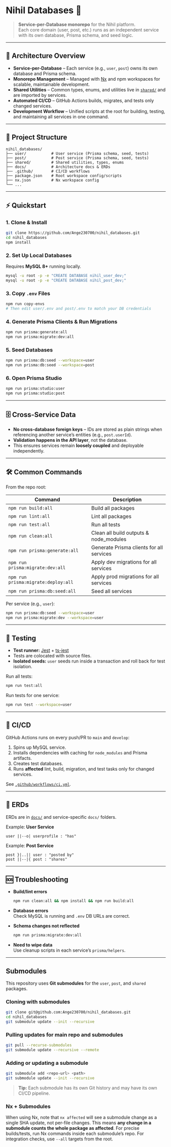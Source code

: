 <!-- README.md -->

# Nihil Databases 🚀

> **Service-per-Database monorepo** for the Nihil platform.  
> Each core domain (user, post, etc.) runs as an independent service with its own database, Prisma schema, and seed logic.

---

## 📐 Architecture Overview

- **Service-per-Database** – Each service (e.g., `user`, `post`) owns its own database and Prisma schema.
- **Monorepo Management** – Managed with [Nx](https://nx.dev/) and npm workspaces for scalable, maintainable development.
- **Shared Utilities** – Common types, enums, and utilities live in [`shared/`](./shared) and are imported by services.
- **Automated CI/CD** – GitHub Actions builds, migrates, and tests only changed services.
- **Development Workflow** – Unified scripts at the root for building, testing, and maintaining all services in one command.

---

## 📂 Project Structure

```
nihil_databases/
├── user/           # User service (Prisma schema, seed, tests)
├── post/           # Post service (Prisma schema, seed, tests)
├── shared/         # Shared utilities, types, enums
├── docs/           # Architecture docs & ERDs
├── .github/        # CI/CD workflows
├── package.json    # Root workspace config/scripts
├── nx.json         # Nx workspace config
└── ...
```

---

## ⚡ Quickstart

### 1. Clone & Install

```sh
git clone https://github.com/Ange230700/nihil_databases.git
cd nihil_databases
npm install
```

### 2. Set Up Local Databases

Requires **MySQL 8+** running locally.

```sh
mysql -u root -p -e "CREATE DATABASE nihil_user_dev;"
mysql -u root -p -e "CREATE DATABASE nihil_post_dev;"
```

### 3. Copy `.env` Files

```sh
npm run copy-envs
# Then edit user/.env and post/.env to match your DB credentials
```

### 4. Generate Prisma Clients & Run Migrations

```sh
npm run prisma:generate:all
npm run prisma:migrate:dev:all
```

### 5. Seed Databases

```sh
npm run prisma:db:seed --workspace=user
npm run prisma:db:seed --workspace=post
```

### 6. Open Prisma Studio

```sh
npm run prisma:studio:user
npm run prisma:studio:post
```

---

## 🗄 Cross-Service Data

- **No cross-database foreign keys** – IDs are stored as plain strings when referencing another service’s entities (e.g., `post.userId`).
- **Validation happens in the API layer**, not the database.
- This ensures services remain **loosely coupled** and deployable independently.

---

## 🛠 Common Commands

From the repo root:

| Command | Description |
| --- | --- |
| `npm run build:all` | Build all packages |
| `npm run lint:all` | Lint all packages |
| `npm run test:all` | Run all tests |
| `npm run clean:all` | Clean all build outputs & node_modules |
| `npm run prisma:generate:all` | Generate Prisma clients for all services |
| `npm run prisma:migrate:dev:all` | Apply dev migrations for all services |
| `npm run prisma:migrate:deploy:all` | Apply prod migrations for all services |
| `npm run prisma:db:seed:all` | Seed all services |

Per service (e.g., `user`):

```sh
npm run prisma:db:seed --workspace=user
npm run prisma:migrate:dev --workspace=user
```

---

## 🧪 Testing

- **Test runner:** [Jest](https://jestjs.io/) + [ts-jest](https://kulshekhar.github.io/ts-jest/)
- Tests are colocated with source files.
- **Isolated seeds:** `user` seeds run inside a transaction and roll back for test isolation.

Run all tests:

```sh
npm run test:all
```

Run tests for one service:

```sh
npm run test --workspace=user
```

---

## 🤖 CI/CD

GitHub Actions runs on every push/PR to `main` and `develop`:

1. Spins up MySQL service.
2. Installs dependencies with caching for `node_modules` and Prisma artifacts.
3. Creates test databases.
4. Runs **affected** lint, build, migration, and test tasks only for changed services.

See [`.github/workflows/ci.yml`](.github/workflows/ci.yml).

---

## 📜 ERDs

ERDs are in [`docs/`](./docs) and service-specific `docs/` folders.

Example: **User Service**
```
user ||--o| userprofile : "has"
```

Example: **Post Service**
```
post }|..|| user : "posted by"
post ||--|{ post : "shares"
```

---

## 🆘 Troubleshooting

- **Build/lint errors**  
  ```sh
  npm run clean:all && npm install && npm run build:all
  ```

- **Database errors**  
  Check MySQL is running and `.env` DB URLs are correct.

- **Schema changes not reflected**  
  ```sh
  npm run prisma:migrate:dev:all
  ```

- **Need to wipe data**  
  Use cleanup scripts in each service’s `prisma/helpers`.

<!-- ---

## 📄 License

ISC © Ange KOUAKOU -->

---

## Submodules

This repository uses **Git submodules** for the `user`, `post`, and `shared` packages.

### Cloning with submodules
```bash
git clone git@github.com:Ange230700/nihil_databases.git
cd nihil_databases
git submodule update --init --recursive
```

### Pulling updates for main repo and submodules
```bash
git pull --recurse-submodules
git submodule update --recursive --remote
```

### Adding or updating a submodule
```bash
git submodule add <repo-url> <path>
git submodule update --init --recursive
```

> **Tip:** Each submodule has its own Git history and may have its own CI/CD pipeline.

### Nx + Submodules
When using Nx, note that `nx affected` will see a submodule change as a single SHA update, not per-file changes. This means **any change in a submodule counts the whole package as affected**. For precise builds/tests, run Nx commands inside each submodule’s repo. For integration checks, use `--all` targets from the root.
